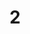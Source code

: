 ---
layout: post
inst: Leiden University
title: 02
name: Intro to Cyber Security (Exec MSc.)
topic: Introduction to IT and OT Security
slides: MScExec-Day2.pdf
years: 2023
guest: 'true'
fulltime: 'true'
---